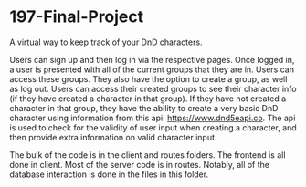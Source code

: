 # 197-Final-Project
A virtual way to keep track of your DnD characters.

Users can sign up and then log in via the respective pages. Once logged in, a user is presented with
all of the current groups that they are in. Users can access these groups. They also have the option 
to create a group, as well as log out. Users can access their created groups to see their character 
info (if they have created a character in that group). If they have not created a character in that 
group, they have the ability to create a very basic DnD character using information from this 
api: https://www.dnd5eapi.co. The api is used to check for the validity of user input when
creating a character, and then provide extra information on valid character input.

The bulk of the code is in the client and routes folders. The frontend is all done in client. Most of the
server code is in routes. Notably, all of the database interaction is done in the files in this folder.
